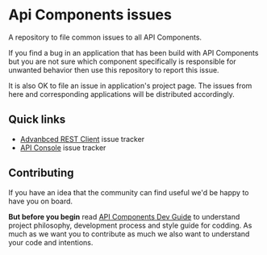 # Api Components issues

A repository to file common issues to all API Components.

If you find a bug in an application that has been build with API Components but you are not sure which component specifically is responsible for unwanted behavior then use this repository to report this issue.

It is also OK to file an issue in application's project page. The issues from here and corresponding applications will be distributed accordingly.

## Quick links 

- [Advanbced REST Client](https://github.com/advanced-rest-client/arc-electron/issues) issue tracker
- [API Console](https://github.com/mulesoft/api-console/issues) issue tracker

## Contributing

If you have an idea that the community can find useful we'd be happy to have you on board.

**But before you begin** read [API Components Dev Guide](https://github.com/advanced-rest-client/arc-dev-guide) to understand project philosophy, development process and style guide for codding. As much as we want you to contribute as much we also want to understand your code and intentions.
